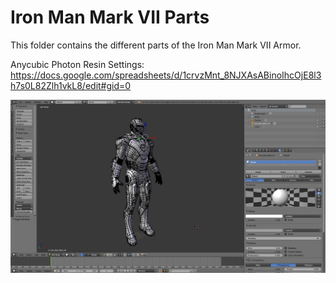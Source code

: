 # Iron Man Mark VII Parts

This folder contains the different parts of the Iron Man Mark VII Armor.

Anycubic Photon Resin Settings: https://docs.google.com/spreadsheets/d/1crvzMnt_8NJXAsABinoIhcOjE8l3h7s0L82Zlh1vkL8/edit#gid=0

![iron_man_mark_vii_armor](/3d/pictures/iron_man_mark_vii.jpg)

